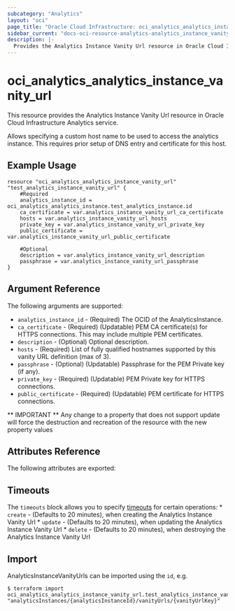 ```yaml
---
subcategory: "Analytics"
layout: "oci"
page_title: "Oracle Cloud Infrastructure: oci_analytics_analytics_instance_vanity_url"
sidebar_current: "docs-oci-resource-analytics-analytics_instance_vanity_url"
description: |-
  Provides the Analytics Instance Vanity Url resource in Oracle Cloud Infrastructure Analytics service
---
```


# oci_analytics_analytics_instance_vanity_url
This resource provides the Analytics Instance Vanity Url resource in Oracle Cloud Infrastructure Analytics service.

Allows specifying a custom host name to be used to access the analytics instance.  This requires prior setup of DNS entry and certificate
for this host.


## Example Usage

```hcl
resource "oci_analytics_analytics_instance_vanity_url" "test_analytics_instance_vanity_url" {
	#Required
	analytics_instance_id = oci_analytics_analytics_instance.test_analytics_instance.id
	ca_certificate = var.analytics_instance_vanity_url_ca_certificate
	hosts = var.analytics_instance_vanity_url_hosts
	private_key = var.analytics_instance_vanity_url_private_key
	public_certificate = var.analytics_instance_vanity_url_public_certificate

	#Optional
	description = var.analytics_instance_vanity_url_description
	passphrase = var.analytics_instance_vanity_url_passphrase
}
```

## Argument Reference

The following arguments are supported:

* `analytics_instance_id` - (Required) The OCID of the AnalyticsInstance. 
* `ca_certificate` - (Required) (Updatable) PEM CA certificate(s) for HTTPS connections. This may include multiple PEM certificates. 
* `description` - (Optional) Optional description. 
* `hosts` - (Required) List of fully qualified hostnames supported by this vanity URL definition (max of 3). 
* `passphrase` - (Optional) (Updatable) Passphrase for the PEM Private key (if any). 
* `private_key` - (Required) (Updatable) PEM Private key for HTTPS connections. 
* `public_certificate` - (Required) (Updatable) PEM certificate for HTTPS connections. 


** IMPORTANT **
Any change to a property that does not support update will force the destruction and recreation of the resource with the new property values

## Attributes Reference

The following attributes are exported:


## Timeouts

The `timeouts` block allows you to specify [timeouts](https://registry.terraform.io/providers/hashicorp/oci/latest/docs/guides/changing_timeouts) for certain operations:
	* `create` - (Defaults to 20 minutes), when creating the Analytics Instance Vanity Url
	* `update` - (Defaults to 20 minutes), when updating the Analytics Instance Vanity Url
	* `delete` - (Defaults to 20 minutes), when destroying the Analytics Instance Vanity Url


## Import

AnalyticsInstanceVanityUrls can be imported using the `id`, e.g.

```
$ terraform import oci_analytics_analytics_instance_vanity_url.test_analytics_instance_vanity_url "analyticsInstances/{analyticsInstanceId}/vanityUrls/{vanityUrlKey}" 
```

